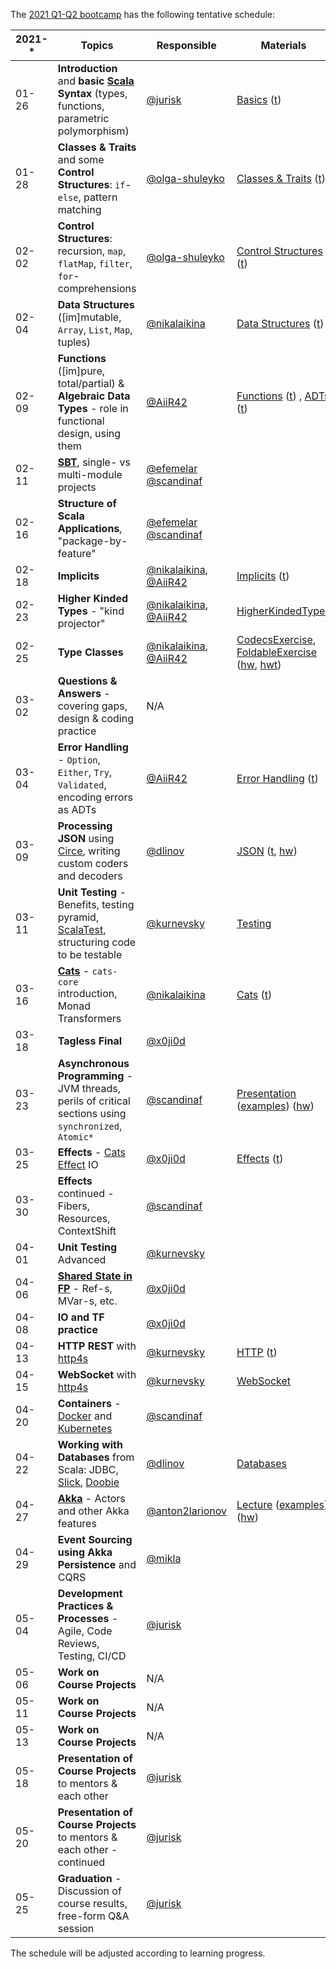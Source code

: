 The [2021 Q1-Q2 bootcamp](https://scala-bootcamp.evolutiongaming.com/) has the following tentative schedule:

| 2021-* | Topics                                                                                                                      | Responsible                                                                          | Materials                                                                                                                                                                                                                                                                                                                                                                      |
|--------|-----------------------------------------------------------------------------------------------------------------------------|--------------------------------------------------------------------------------------|--------------------------------------------------------------------------------------------------------------------------------------------------------------------------------------------------------------------------------------------------------------------------------------------------------------------------------------------------------------------------------|
| 01-26  | **Introduction** and **basic [Scala](https://www.scala-lang.org/) Syntax** (types, functions, parametric polymorphism)      | [@jurisk](https://github.com/jurisk)                                                 | [Basics](src/main/scala/com/evolutiongaming/bootcamp/basics/Basics.scala) ([t](src/test/scala/com/evolutiongaming/bootcamp/basics/BasicsSpec.scala))                                                                                                                                                                                                                           |
| 01-28  | **Classes & Traits** and some **Control Structures**: `if`-`else`, pattern matching                                         | [@olga-shuleyko](https://github.com/olga-shuleyko)                                   | [Classes & Traits](src/main/scala/com/evolutiongaming/bootcamp/basics/ClassesAndTraits.scala) ([t](src/test/scala/com/evolutiongaming/bootcamp/basics/ClassesAndTraitsSpec.scala))                                                                                                                                                                                             |
| 02-02  | **Control Structures**: recursion, `map`, `flatMap`, `filter`, `for`-comprehensions                                         | [@olga-shuleyko](https://github.com/olga-shuleyko)                                   | [Control Structures](src/main/scala/com/evolutiongaming/bootcamp/basics/ControlStructures.scala) ([t](src/test/scala/com/evolutiongaming/bootcamp/basics/ControlStructuresSpec.scala))                                                                                                                                                                                         |
| 02-04  | **Data Structures** ([im]mutable, `Array`, `List`, `Map`, tuples)                                                           | [@nikalaikina](https://github.com/nikalaikina)                                       | [Data Structures](src/main/scala/com/evolutiongaming/bootcamp/basics/DataStructures.scala) ([t](src/test/scala/com/evolutiongaming/bootcamp/basics/DataStructuresSpec.scala))                                                                                                                                                                                                  |
| 02-09  | **Functions** ([im]pure, total/partial) & **Algebraic Data Types** - role in functional design, using them                  | [@AiiR42](https://github.com/AiiR42)                                                 | [Functions](src/main/scala/com/evolutiongaming/bootcamp/functions/Functions.scala) ([t](src/test/scala/com/evolutiongaming/bootcamp/functions/FunctionsSpec.scala)) , [ADTs](src/main/scala/com/evolutiongaming/bootcamp/adt/AlgebraicDataTypes.scala) ([t](src/test/scala/com/evolutiongaming/bootcamp/adt/AlgebraicDataTypesSpec.scala))                                     |
| 02-11  | **[SBT](https://www.scala-sbt.org/)**, single- vs multi-module projects                                                     | [@efemelar](https://github.com/efemelar) [@scandinaf](https://github.com/scandinaf)  |                                                                                                                                                                                                                                                                                                                                                                                |
| 02-16  | **Structure of Scala Applications**, "package-by-feature"                                                                   | [@efemelar](https://github.com/efemelar) [@scandinaf](https://github.com/scandinaf)  |                                                                                                                                                                                                                                                                                                                                                                                |
| 02-18  | **Implicits**                                                                                                               | [@nikalaikina](https://github.com/nikalaikina), [@AiiR42](https://github.com/AiiR42) | [Implicits](src/main/scala/com/evolutiongaming/bootcamp/typeclass/Implicits.scala) ([t](src/test/scala/com/evolutiongaming/bootcamp/typeclass/ImplicitsSpec.scala))                                                                                                                                                                                                            |
| 02-23  | **Higher Kinded Types** - "kind projector"                                                                                  | [@nikalaikina](https://github.com/nikalaikina), [@AiiR42](https://github.com/AiiR42) | [HigherKindedTypes](src/main/scala/com/evolutiongaming/bootcamp/typeclass/HigherKindedTypes.scala)                                                                                                                                                                                                                                                                             |
| 02-25  | **Type Classes**                                                                                                            | [@nikalaikina](https://github.com/nikalaikina), [@AiiR42](https://github.com/AiiR42) | [CodecsExercise](src/main/scala/com/evolutiongaming/bootcamp/typeclass/CodecsExercise.scala), [FoldableExercise](src/main/scala/com/evolutiongaming/bootcamp/typeclass/FoldableExercise.scala) ([hw](src/main/scala/com/evolutiongaming/bootcamp/typeclass/ImplicitsHomework.scala), [hwt](src/test/scala/com/evolutiongaming/bootcamp/typeclass/ImplicitsHomeworkSpec.scala)) |
| 03-02  | **Questions & Answers** - covering gaps, design & coding practice                                                           | N/A                                                                                  |                                                                                                                                                                                                                                                                                                                                                                                |
| 03-04  | **Error Handling** - `Option`, `Either`, `Try`, `Validated`, encoding errors as ADTs                                        | [@AiiR42](https://github.com/AiiR42)                                                 | [Error Handling](src/main/scala/com/evolutiongaming/bootcamp/error_handling/ErrorHandling.scala) ([t](src/test/scala/com/evolutiongaming/bootcamp/error_handling/ErrorHandlingSpec.scala))                                                                                                                                                                                     |
| 03-09  | **Processing JSON** using [Circe](https://circe.github.io/circe/), writing custom coders and decoders                       | [@dlinov](https://github.com/dlinov)                                                 | [JSON](src/main/scala/com/evolutiongaming/bootcamp/json/CirceExercises.scala) ([t](src/test/scala/com/evolutiongaming/bootcamp/json/CirceExercisesSpec.scala), [hw](src/test/scala/com/evolutiongaming/bootcamp/json/HomeworkSpec.scala))                                                                                                                                      |
| 03-11  | **Unit Testing** - Benefits, testing pyramid, [ScalaTest](https://www.scalatest.org/), structuring code to be testable      | [@kurnevsky](https://github.com/kurnevsky)                                           | [Testing](src/test/scala/com/evolutiongaming/bootcamp/testing2)                                                                                                                                                                                                                                                                                                                |
| 03-16  | **[Cats](https://typelevel.org/cats/)** - `cats-core` introduction, Monad Transformers                                      | [@nikalaikina](https://github.com/nikalaikina)                                       | [Cats](https://github.com/evolution-gaming/scala-bootcamp/tree/master/src/main/scala/com/evolutiongaming/bootcamp/cats/v2) ([t](https://github.com/evolution-gaming/scala-bootcamp/tree/master/src/test/scala/com/evolutiongaming/bootcamp/cats/v2))                                                                                                                           |
| 03-18  | **Tagless Final**                                                                                                           | [@x0ji0d](https://github.com/x0ji0d)                                                 |                                                                                                                                                                                                                                                                                                                                                                                |
| 03-23  | **Asynchronous Programming** - JVM threads, perils of critical sections using `synchronized`, `Atomic*`                     | [@scandinaf](https://github.com/scandinaf)                                           | [Presentation](presentations/2020-q1-q2/Asynchronous%20programming.pdf) ([examples](src/main/scala/com/evolutiongaming/bootcamp/async/async.scala)) ([hw](src/main/scala/com/evolutiongaming/bootcamp/async/AsyncHomework.scala))                                                                                                                                              |
| 03-25  | **Effects** - [Cats Effect](https://typelevel.org/cats-effect/) IO                                                          | [@x0ji0d](https://github.com/x0ji0d)                                                 | [Effects](src/main/scala/com/evolutiongaming/bootcamp/effects) ([t](src/test/scala/com/evolutiongaming/bootcamp/effects/EffectsSpec.scala))                                                                                                                                                                                                                                    |
| 03-30  | **Effects** continued - Fibers, Resources, ContextShift                                                                     | [@scandinaf](https://github.com/scandinaf)                                           |                                                                                                                                                                                                                                                                                                                                                                                |
| 04-01  | **Unit Testing** Advanced                                                                                                   | [@kurnevsky](https://github.com/kurnevsky)                                           |                                                                                                                                                                                                                                                                                                                                                                                |
| 04-06  | **[Shared State in FP](https://typelevel.org/cats-effect/concurrency/basics.html)** - Ref-s, MVar-s, etc.                   | [@x0ji0d](https://github.com/x0ji0d)                                                 |                                                                                                                                                                                                                                                                                                                                                                                |
| 04-08  | **IO and TF practice**                                                                                                      | [@x0ji0d](https://github.com/x0ji0d)                                                 |                                                                                                                                                                                                                                                                                                                                                                                |
| 04-13  | **HTTP REST** with [http4s](https://http4s.org/)                                                                            | [@kurnevsky](https://github.com/kurnevsky)                                           | [HTTP](src/main/scala/com/evolutiongaming/bootcamp/http/Http.scala) ([t](src/test/scala/com/evolutiongaming/bootcamp/http/HttpSpec.scala))                                                                                                                                                                                                                                     |
| 04-15  | **WebSocket** with [http4s](https://http4s.org/)                                                                            | [@kurnevsky](https://github.com/kurnevsky)                                           | [WebSocket](src/main/scala/com/evolutiongaming/bootcamp/http/WebSocket.scala)                                                                                                                                                                                                                                                                                                  |
| 04-20  | **Containers** - [Docker](https://www.docker.com/) and [Kubernetes](https://kubernetes.io/)                                 | [@scandinaf](https://github.com/scandinaf)                                           |                                                                                                                                                                                                                                                                                                                                                                                |
| 04-22  | **Working with Databases** from Scala: JDBC, [Slick](http://scala-slick.org/), [Doobie](https://tpolecat.github.io/doobie/) | [@dlinov](https://github.com/dlinov)                                                 | [Databases](src/main/scala/com/evolutiongaming/bootcamp/db/00%20-%20Introduction.md)                                                                                                                                                                                                                                                                                           |
| 04-27  | **[Akka](https://akka.io/)** - Actors and other Akka features                                                               | [@anton2larionov](https://github.com/anton2larionov)                                 | [Lecture](src/main/scala/com/evolutiongaming/bootcamp/akka/actors/Lecture.md) ([examples](src/main/scala/com/evolutiongaming/bootcamp/akka/actors)) ([hw](src/main/scala/com/evolutiongaming/bootcamp/akka/actors/Homework.md))                                                                                                                                                |
| 04-29  | **Event Sourcing using Akka Persistence** and CQRS                                                                          | [@mikla](https://github.com/mikla)                                                   |                                                                                                                                                                                                                                                                                                                                                                                |
| 05-04  | **Development Practices & Processes** - Agile, Code Reviews, Testing, CI/CD                                                 | [@jurisk](https://github.com/jurisk)                                                 |                                                                                                                                                                                                                                                                                                                                                                                |
| 05-06  | **Work on Course Projects**                                                                                                 | N/A                                                                                  |                                                                                                                                                                                                                                                                                                                                                                                |
| 05-11  | **Work on Course Projects**                                                                                                 | N/A                                                                                  |                                                                                                                                                                                                                                                                                                                                                                                |
| 05-13  | **Work on Course Projects**                                                                                                 | N/A                                                                                  |                                                                                                                                                                                                                                                                                                                                                                                |
| 05-18  | **Presentation of Course Projects** to mentors & each other                                                                 | [@jurisk](https://github.com/jurisk)                                                 |                                                                                                                                                                                                                                                                                                                                                                                |
| 05-20  | **Presentation of Course Projects** to mentors & each other - continued                                                     | [@jurisk](https://github.com/jurisk)                                                 |                                                                                                                                                                                                                                                                                                                                                                                |
| 05-25  | **Graduation** - Discussion of course results, free-form Q&A session                                                        | [@jurisk](https://github.com/jurisk)                                                 |                                                                                                                                                                                                                                                                                                                                                                                |                                                                                                                 |

The schedule will be adjusted according to learning progress.
